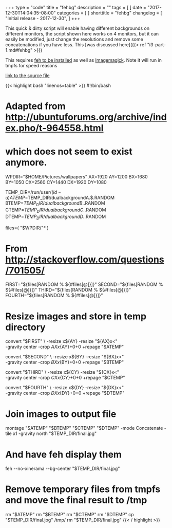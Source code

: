 +++
type = "code"
title = "fehbg"
description = ""
tags = [
]
date = "2017-12-30T14:04:35-08:00"
categories = [
]
shorttitle = "fehbg"
changelog = [ 
    "Initial release - 2017-12-30",
]
+++

This quick & dirty script will enable having different backgrounds on
different monitors, the script shown here works on 4 monitors, but it can
easily be modified, just change the resolutions and remove some concatenations
if you have less. This [was discussed here]({{< ref "i3-part-1.md#fehbg" >}})

This requires [feh to be installed](https://feh.finalrewind.org/) as well as
[Imagemagick](https://www.imagemagick.org/script/index.php). Note it will run
in tmpfs for speed reasons

[link to the source file](/code/fehbg.txt)

{{< highlight bash "linenos=table" >}}
#!/bin/bash
# Adapted from http://ubuntuforums.org/archive/index.pho/t-964558.html
# which does not seem to exist anymore.
WPDIR="$HOME/Pictures/wallpapers"
AX=1920
AY=1200
BX=1680
BY=1050
CX=2560
CY=1440
DX=1920
DY=1080

TEMP_DIR=/run/user/$(id -u)
ATEMP=$TEMP_DIR/dualbackgroundA.$$.$RANDOM
BTEMP=$TEMP_DIR/dualbackgroundB.$$.$RANDOM
CTEMP=$TEMP_DIR/dualbackgroundC.$$.$RANDOM
DTEMP=$TEMP_DIR/dualbackgroundD.$$.$RANDOM

files=( "$WPDIR/"* )

# From http://stackoverflow.com/questions/701505/
FIRST="${files[RANDOM % ${#files[@]}]}"
SECOND="${files[RANDOM % ${#files[@]}]}"
THIRD="${files[RANDOM % ${#files[@]}]}"
FOURTH="${files[RANDOM % ${#files[@]}]}"

# Resize images and store in temp directory
convert "$FIRST" \
-resize x${AY} -resize "${AX}x<" \
-gravity center -crop ${AX}x${AY}+0+0 +repage "$ATEMP"

convert "$SECOND" \
-resize x${BY} -resize "${BX}x<" \
-gravity center -crop ${BX}x${BY}+0+0 +repage "$BTEMP"

convert "$THIRD" \
-resize x${CY} -resize "${CX}x<" \
-gravity center -crop ${CX}x${CY}+0+0 +repage "$CTEMP"

convert "$FOURTH" \
-resize x${DY} -resize "${DX}x<" \
-gravity center -crop ${DX}x${DY}+0+0 +repage "$DTEMP"

# Join images to output file
montage "$ATEMP" "$BTEMP" "$CTEMP" "$DTEMP" -mode Concatenate -tile x1 -gravity north "$TEMP_DIR/final.jpg"

# And have feh display them
feh --no-xinerama --bg-center "$TEMP_DIR/final.jpg"

# Remove temporary files from tmpfs and move the final result to /tmp
rm "$ATEMP"
rm "$BTEMP"
rm "$CTEMP"
rm "$DTEMP"
cp "$TEMP_DIR/final.jpg" /tmp/
rm "$TEMP_DIR/final.jpg"
{{< / highlight >}}
